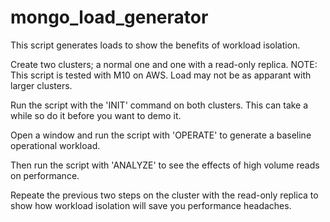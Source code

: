 # mongo_load_generator

This script generates loads to show the benefits of workload isolation.

Create two clusters; a normal one and one with a read-only replica.
NOTE: This script is tested with M10 on AWS. Load may not be as apparant with larger clusters.

Run the script with the 'INIT' command on both clusters. This can take a while so do it before you want to demo it.

Open a window and run the script with 'OPERATE' to generate a baseline operational workload.

Then run the script with 'ANALYZE' to see the effects of high volume reads on performance.

Repeate the previous two steps on the cluster with the read-only replica to show how workload isolation will save you performance headaches.
